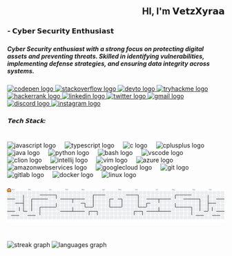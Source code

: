 <h2 align="right">HI, I'm 𝗩𝗲𝘁𝘇𝗫𝘆𝗿𝗮𝗮</h2>

###

<h3 align="left">- 𝗖𝘆𝗯𝗲𝗿 𝗦𝗲𝗰𝘂𝗿𝗶𝘁𝘆 𝗘𝗻𝘁𝗵𝘂𝘀𝗶𝗮𝘀𝘁</h3>

###

<h5 align="left">Cyber Security enthusiast with a strong focus on protecting digital assets and preventing threats. Skilled in identifying vulnerabilities, implementing defense strategies, and ensuring data integrity across systems.</h5>

###

<div align="left">
  <a href="https://codepen.io/vetrixcz" target="_blank">
    <img src="https://img.shields.io/static/v1?message=Codepen&logo=codepen&label=&color=000000&logoColor=white&labelColor=&style=for-the-badge" height="39" alt="codepen logo"  />
  </a>
  <a href="https://stackoverflow.com/users/31353820/vetzx01" target="_blank">
    <img src="https://img.shields.io/static/v1?message=Stackoverflow&logo=stackoverflow&label=&color=FE7A16&logoColor=white&labelColor=&style=for-the-badge" height="39" alt="stackoverflow logo"  />
  </a>
  <a href="https://dev.to/vetzzz" target="_blank">
    <img src="https://img.shields.io/static/v1?message=dev.to&logo=dev.to&label=&color=0A0A0A&logoColor=white&labelColor=&style=for-the-badge" height="39" alt="devto logo"  />
  </a>
  <a href="https://tryhackme.com/p/vetrixczzz" target="_blank">
    <img src="https://img.shields.io/static/v1?message=TryHackMe&logo=tryhackme&label=&color=88cc14&logoColor=white&labelColor=&style=for-the-badge" height="39" alt="tryhackme logo"  />
  </a>
  <a href="https://www.hackerrank.com/profile/vetrixczzz" target="_blank">
    <img src="https://img.shields.io/static/v1?message=HackerRank&logo=hackerrank&label=&color=2EC866&logoColor=white&labelColor=&style=for-the-badge" height="39" alt="hackerrank logo"  />
  </a>
  <a href="https://www.linkedin.com/in/vetz-bb8ab8380?lipi=urn%3Ali%3Apage%3Ad_flagship3_profile_view_base_contact_details%3BdlZ0kw5rTm%2B2RreqsBgOfw%3D%3D" target="_blank">
    <img src="https://img.shields.io/static/v1?message=LinkedIn&logo=linkedin&label=&color=0077B5&logoColor=white&labelColor=&style=for-the-badge" height="39" alt="linkedin logo"  />
  </a>
  <a href="https://twitter.com/vetz323103" target="_blank">
    <img src="https://img.shields.io/static/v1?message=Twitter&logo=twitter&label=&color=1DA1F2&logoColor=white&labelColor=&style=for-the-badge" height="39" alt="twitter logo"  />
  </a>
  <a href="mailto:vetrixczzz@gmail.com" target="_blank">
    <img src="https://img.shields.io/static/v1?message=Gmail&logo=gmail&label=&color=D14836&logoColor=white&labelColor=&style=for-the-badge" height="39" alt="gmail logo"  />
  </a>
  <a href="https://discordapp.com/users/1338469819195985982" target="_blank">
    <img src="https://img.shields.io/static/v1?message=Discord&logo=discord&label=&color=7289DA&logoColor=white&labelColor=&style=for-the-badge" height="39" alt="discord logo"  />
  </a>
  <a href="https://www.instagram.com/vetzasikbgt_" target="_blank">
    <img src="https://img.shields.io/static/v1?message=Instagram&logo=instagram&label=&color=E4405F&logoColor=white&labelColor=&style=for-the-badge" height="39" alt="instagram logo"  />
  </a>
</div>

###

<h5 align="left">𝗧𝗲𝗰𝗵 𝗦𝘁𝗮𝗰𝗸:</h5>

###

<br clear="both">

<div align="left">
  <img src="https://cdn.jsdelivr.net/gh/devicons/devicon/icons/javascript/javascript-original.svg" height="30" alt="javascript logo"  />
  <img width="12" />
  <img src="https://cdn.jsdelivr.net/gh/devicons/devicon/icons/typescript/typescript-original.svg" height="30" alt="typescript logo"  />
  <img width="12" />
  <img src="https://cdn.jsdelivr.net/gh/devicons/devicon/icons/c/c-original.svg" height="30" alt="c logo"  />
  <img width="12" />
  <img src="https://cdn.jsdelivr.net/gh/devicons/devicon/icons/cplusplus/cplusplus-original.svg" height="30" alt="cplusplus logo"  />
  <img width="12" />
  <img src="https://cdn.jsdelivr.net/gh/devicons/devicon/icons/java/java-original.svg" height="30" alt="java logo"  />
  <img width="12" />
  <img src="https://cdn.jsdelivr.net/gh/devicons/devicon/icons/python/python-original.svg" height="30" alt="python logo"  />
  <img width="12" />
  <img src="https://cdn.jsdelivr.net/gh/devicons/devicon/icons/bash/bash-original.svg" height="30" alt="bash logo"  />
  <img width="12" />
  <img src="https://cdn.jsdelivr.net/gh/devicons/devicon/icons/vscode/vscode-original.svg" height="30" alt="vscode logo"  />
  <img width="12" />
  <img src="https://cdn.jsdelivr.net/gh/devicons/devicon/icons/clion/clion-original.svg" height="30" alt="clion logo"  />
  <img width="12" />
  <img src="https://cdn.jsdelivr.net/gh/devicons/devicon/icons/intellij/intellij-original.svg" height="30" alt="intellij logo"  />
  <img width="12" />
  <img src="https://cdn.jsdelivr.net/gh/devicons/devicon/icons/vim/vim-original.svg" height="30" alt="vim logo"  />
  <img width="12" />
  <img src="https://cdn.jsdelivr.net/gh/devicons/devicon/icons/azure/azure-original.svg" height="30" alt="azure logo"  />
  <img width="12" />
  <img src="https://cdn.jsdelivr.net/gh/devicons/devicon/icons/amazonwebservices/amazonwebservices-line-wordmark.svg" height="30" alt="amazonwebservices logo"  />
  <img width="12" />
  <img src="https://cdn.jsdelivr.net/gh/devicons/devicon/icons/googlecloud/googlecloud-original.svg" height="30" alt="googlecloud logo"  />
  <img width="12" />
  <img src="https://cdn.jsdelivr.net/gh/devicons/devicon/icons/git/git-original.svg" height="30" alt="git logo"  />
  <img width="12" />
  <img src="https://cdn.jsdelivr.net/gh/devicons/devicon/icons/gitlab/gitlab-original.svg" height="30" alt="gitlab logo"  />
  <img width="12" />
  <img src="https://cdn.jsdelivr.net/gh/devicons/devicon/icons/docker/docker-original.svg" height="30" alt="docker logo"  />
  <img width="12" />
  <img src="https://cdn.jsdelivr.net/gh/devicons/devicon/icons/linux/linux-original.svg" height="30" alt="linux logo"  />
</div>

###

<picture>
  <source media="(prefers-color-scheme: dark)" srcset="https://raw.githubusercontent.com/vevetajah/vevetajah/output/pacman-contribution-graph-dark.svg">
  <source media="(prefers-color-scheme: light)" srcset="https://raw.githubusercontent.com/vevetajah/vevetajah/output/pacman-contribution-graph.svg">
  <img alt="pacman contribution graph" src="https://raw.githubusercontent.com/vevetajah/vevetajah/output/pacman-contribution-graph.svg">
</picture>

###

<br clear="both">

<div align="left">
  <img src="https://streak-stats.demolab.com?user=vevetajah&locale=en&mode=weekly&theme=react&hide_border=true&border_radius=10&order=3" height="150" alt="streak graph"  />
  <img src="https://github-readme-stats.vercel.app/api/top-langs?username=vevetajah&locale=en&hide_title=false&layout=compact&card_width=320&langs_count=5&theme=react&hide_border=true&order=2" height="150" alt="languages graph"  />
</div>

###
